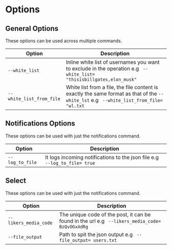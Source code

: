 # Options

## General Options
These options can be used across multiple commands.

| Option     | Description     |
| ---        | ---             |
| `--white_list` | Inline white list of usernames you want to exclude in the operation e.g ``` --white_list= "thisisbillgates,elon_musk"```|
| `--white_list_from_file` | White list from a file, the file content is exactly the same format as that of the `--white_lst` e.g ``` --white_list_from_file= "wl.txt```|

## Notifications Options
These options can be used with just the notifications command.

| Option     | Description     |
| ---        | ---             |
| `--log_to_file` | It logs incoming notifications to the json file e.g ``` --log_to_file= true```|

## Select
These options can be used with just the notifications command.

| Option     | Description     |
| ---        | ---             |
| `--likers_media_code` | The unique code of the post, it can be found in the url e.g ``` --likers_media_code= BzQvOGxAdRg```|
| `--file_output` | Path to spit the json output e.g ``` --file_output= users.txt```|